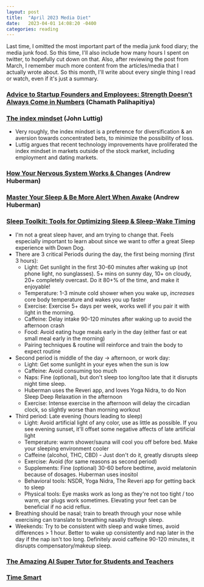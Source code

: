 ```yaml
---
layout: post
title:  "April 2023 Media Diet"
date:   2023-04-01 14:08:20 -0400
categories: reading
---
```

Last time, I omitted the most important part of the media junk food diary; the media junk food.  So this time, 
I'll also include how many hours I spent on twitter, to hopefully cut down on that.  Also, after reviewing the post from
March, I remember much more content from the articles/media that I actually wrote about.  So this month, I'll write about every
single thing I read or watch, even if it's just a summary.

### [Advice to Startup Founders and Employees: Strength Doesn’t Always Come in Numbers](https://chamath.substack.com/p/advice-to-startup-founders-and-employees) (Chamath Palihapitiya)
### [The index mindset](https://luttig.substack.com/p/indexmindset) (John Luttig)
 - Very roughly, the index mindset is a preference for diversification & an aversion towards
   concentrated bets, to minimize the possibility of loss.
 - Luttig argues that recent technology improvements have proliferated the index mindset in markets outside of the 
   stock market, including employment and dating markets.

### [How Your Nervous System Works & Changes](https://www.youtube.com/watch?v=H-XfCl-HpRM) (Andrew Huberman)
### [Master Your Sleep & Be More Alert When Awake](https://youtu.be/nm1TxQj9IsQ) (Andrew Huberman)
### [Sleep Toolkit: Tools for Optimizing Sleep & Sleep-Wake Timing](https://www.youtube.com/watch?v=h2aWYjSA1Jc)
 - I'm not a great sleep haver, and am trying to change that.  Feels especially important to learn about
   since we want to offer a great Sleep experience with Down Dog.
 - There are 3 critical Periods during the day, the first being morning (first 3 hours):
    - Light:  Get sunlight in the first 30-60 minutes after waking up (not phone light, no sunglasses).  5+ mins on sunny day, 10+ on cloudy, 20+ completely overcast.  Do it 80+% of the time, and make it enjoyable!
    - Temperature:  1-3 minute cold shower when you wake up, _increases_ core body temperature and wakes you up faster
    - Exercise: Exercise 5+ days per week, works well if you pair it with light in the morning.
    - Caffeine: Delay intake 90-120 minutes after waking up to avoid the afternoon crash
    - Food:  Avoid eating huge meals early in the day (either fast or eat small meal early in the morning)
    - Pairing techniques & routine will reinforce and train the body to expect routine
 - Second period is middle of the day -> afternoon, or work day:
    - Light:  Get some sunlight in your eyes when the sun is low
    - Caffeine: Avoid consuming too much 
    - Naps: Fine (optional), but don't sleep too long/too late that it disrupts night time sleep.
    - Huberman uses the Reveri app, and loves Yoga Nidra, to do Non Sleep Deep Relaxation in the afternoon
    - Exercise:  Intense exercise in the afternoon will delay the circadian clock, so slightly worse than morning workout
 - Third period:  Late evening (hours leading to sleep)
    - Light:  Avoid artificial light of any color, use as little as possible.  If you see evening sunset, it'll offset some negative affects of late artificial light
    - Temperature: warm shower/sauna will cool you off before bed.  Make your sleeping environment cooler
    - Caffeine (alcohol, THC, CBD) - Just don't do it, greatly disrupts sleep
    - Exercise:  Avoid (for same reasons as second period)
    - Supplements: Fine (optional) 30-60 before bedtime, avoid melatonin because of dosages.  Huberman uses inositol
    - Behavioral tools: NSDR, Yoga Nidra, The Reveri app for getting back to sleep
    - Physical tools: Eye masks work as long as they're not too tight / too warm, ear plugs work sometimes.  Elevating your feet can be beneficial if no acid reflux.
 - Breathing should be nasal; train to breath through your nose while exercising can translate to breathing nasally through sleep.
 - Weekends: Try to be consistent with sleep and wake times, avoid differences > 1 hour.  Better to wake up consistently and nap later in the day if the nap isn't too long.  Definitely avoid caffeine 90-120 minutes, it disrupts compensatory/makeup sleep.

### [The Amazing AI Super Tutor for Students and Teachers](https://www.youtube.com/watch?v=hJP5GqnTrNo)

### [Time Smart](https://www.amazon.com/Time-Smart-Reclaim-Your-Happier-ebook/dp/B0842X6L2C)

